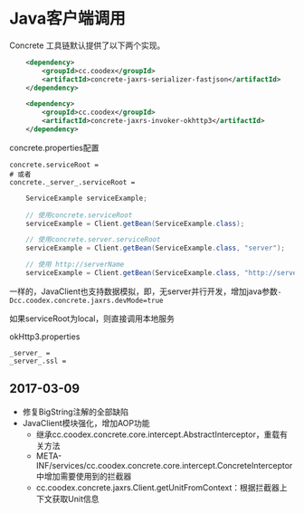 # Java客户端调用

Concrete 工具链默认提供了以下两个实现。
```xml
    <dependency>
        <groupId>cc.coodex</groupId>
        <artifactId>concrete-jaxrs-serializer-fastjson</artifactId>
    </dependency>

    <dependency>
        <groupId>cc.coodex</groupId>
        <artifactId>concrete-jaxrs-invoker-okhttp3</artifactId>
    </dependency>
```

concrete.properties配置

    concrete.serviceRoot = 
    # 或者
    concrete._server_.serviceRoot = 


```java
    ServiceExample serviceExample;
    
    // 使用concrete.serviceRoot
    serviceExample = Client.getBean(ServiceExample.class);

    // 使用concrete.server.serviceRoot
    serviceExample = Client.getBean(ServiceExample.class, "server");

    // 使用 http://serverName
    serviceExample = Client.getBean(ServiceExample.class, "http://serverName");
```

一样的，JavaClient也支持数据模拟，即，无server并行开发，增加java参数`-Dcc.coodex.concrete.jaxrs.devMode=true`

如果serviceRoot为local，则直接调用本地服务

okHttp3.properties
    
    _server_ = 
    _server_.ssl = 

## 2017-03-09

- 修复BigString注解的全部缺陷
- JavaClient模块强化，增加AOP功能
    - 继承cc.coodex.concrete.core.intercept.AbstractInterceptor，重载有关方法
    - META-INF/services/cc.coodex.concrete.core.intercept.ConcreteInterceptor 中增加需要使用到的拦截器
    - cc.coodex.concrete.jaxrs.Client.getUnitFromContext：根据拦截器上下文获取Unit信息